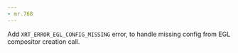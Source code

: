 ```yaml
---
- mr.768
---
```


Add `XRT_ERROR_EGL_CONFIG_MISSING` error, to handle missing config from EGL
compositor creation call.
